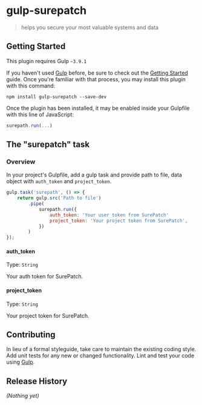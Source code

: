 # gulp-surepatch

> helps you secure your most valuable systems and data

## Getting Started
This plugin requires Gulp `~3.9.1`

If you haven't used [Gulp](https://gulpjs.com/) before, be sure to check out the [Getting Started](https://github.com/gulpjs/gulp/blob/v3.9.1/docs/getting-started.md) guide. Once you're familiar with that process, you may install this plugin with this command:

```shell
npm install gulp-surepatch --save-dev
```

Once the plugin has been installed, it may be enabled inside your Gulpfile with this line of JavaScript:

```js
surepath.run(...)
```

## The "surepatch" task
### Overview
In your project's Gulpfile, add a gulp task and provide path to file, data object with `auth_token` and `project_token`.

```js
gulp.task('surepath', () => {
	return gulp.src('Path to file')
		.pipe(
            surepath.run({
                auth_token: 'Your user token from SurePatch'
                project_token: 'Your project token from SurePatch',
            })
        )
});
```
#### auth_token
Type: `String`

Your auth token for SurePatch.
#### project_token
Type: `String`

Your project token for SurePatch.

## Contributing
In lieu of a formal styleguide, take care to maintain the existing coding style. Add unit tests for any new or changed functionality. Lint and test your code using [Gulp](https://gulpjs.com/).

## Release History
_(Nothing yet)_